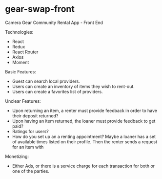 # gear-swap-front
Camera Gear Community Rental App -  Front End

Technologies:
- React
- Redux
- React Router
- Axios
- Moment

Basic Features:
- Guest can search local providers.
- Users can create an inventory of items they wish to rent-out.
- Users can create a favorites list of providers.

Unclear Features:
- Upon returning an item, a renter must provide feedback in order to have their deposit returned?
- Upon having an item returned, the loaner must provide feedback to get paid?
- Ratings for users?
- How do you set up an a renting appointment? Maybe a loaner has a set of available times listed on their profile. Then the renter sends a request for an item with

Monetizing:
- Either Ads, or there is a service charge for each transaction for both or one of the parties.  
